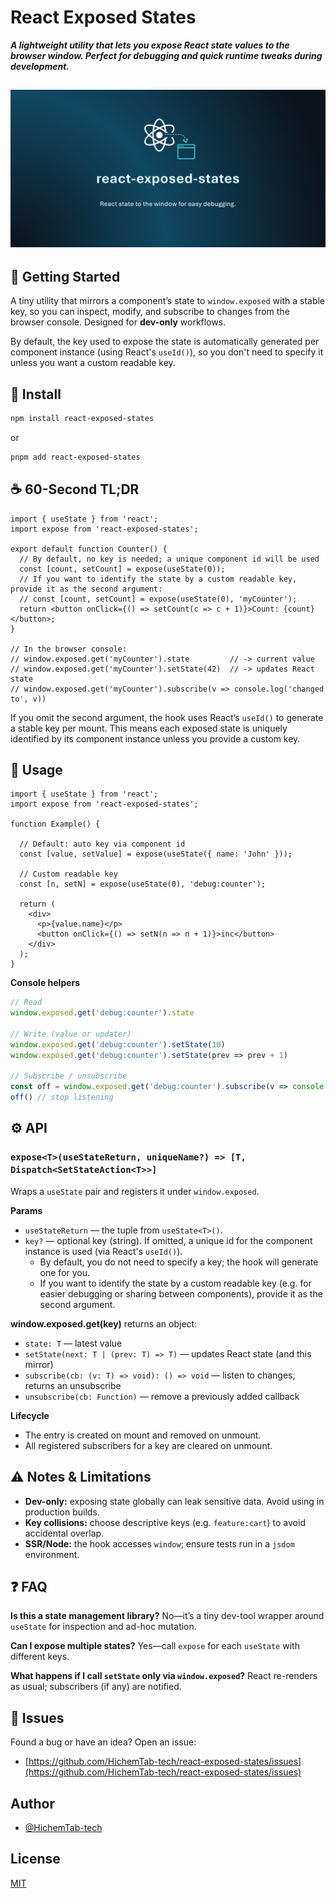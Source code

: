# React Exposed States

**_A lightweight utility that lets you expose React state values to the browser window. Perfect for debugging and quick runtime tweaks during development._**

![react-exposed-states banner](assets/banner.png)
---

## 🚀 Getting Started

A tiny utility that mirrors a component’s state to `window.exposed` with a stable key,
so you can inspect, modify, and subscribe to changes from the browser console.
Designed for **dev-only** workflows.

By default, the key used to expose the state is automatically generated per component instance (using React's `useId()`), so you don't need to specify it unless you want a custom readable key.

## 🚀 Install

```sh
npm install react-exposed-states
```

or

```sh
pnpm add react-exposed-states
```

## ☕ 60-Second TL;DR

```tsx
import { useState } from 'react';
import expose from 'react-exposed-states';

export default function Counter() {
  // By default, no key is needed; a unique component id will be used
  const [count, setCount] = expose(useState(0));
  // If you want to identify the state by a custom readable key, provide it as the second argument:
  // const [count, setCount] = expose(useState(0), 'myCounter');
  return <button onClick={() => setCount(c => c + 1)}>Count: {count}</button>;
}

// In the browser console:
// window.exposed.get('myCounter').state         // -> current value
// window.exposed.get('myCounter').setState(42)  // -> updates React state
// window.exposed.get('myCounter').subscribe(v => console.log('changed to', v))
```

If you omit the second argument, the hook uses React’s `useId()` to generate a stable key per mount.
This means each exposed state is uniquely identified by its component instance unless you provide a custom key.

## 📖 Usage

```tsx
import { useState } from 'react';
import expose from 'react-exposed-states';

function Example() {

  // Default: auto key via component id
  const [value, setValue] = expose(useState({ name: 'John' }));

  // Custom readable key
  const [n, setN] = expose(useState(0), 'debug:counter');

  return (
    <div>
      <p>{value.name}</p>
      <button onClick={() => setN(n => n + 1)}>inc</button>
    </div>
  );
}
```

**Console helpers**

```js
// Read
window.exposed.get('debug:counter').state

// Write (value or updater)
window.exposed.get('debug:counter').setState(10)
window.exposed.get('debug:counter').setState(prev => prev + 1)

// Subscribe / unsubscribe
const off = window.exposed.get('debug:counter').subscribe(v => console.log(v))
off() // stop listening
```

## ⚙️ API

### `expose<T>(useStateReturn, uniqueName?) => [T, Dispatch<SetStateAction<T>>]`

Wraps a `useState` pair and registers it under `window.exposed`.

**Params**

* `useStateReturn` — the tuple from `useState<T>()`.
* `key?` — optional key (string). If omitted, a unique id for the component instance is used (via React's `useId()`).
  - By default, you do not need to specify a key; the hook will generate one for you.
  - If you want to identify the state by a custom readable key (e.g. for easier debugging or sharing between components), provide it as the second argument.

**window\.exposed.get(key)** returns an object:

* `state: T` — latest value
* `setState(next: T | (prev: T) => T)` — updates React state (and this mirror)
* `subscribe(cb: (v: T) => void): () => void` — listen to changes, returns an unsubscribe
* `unsubscribe(cb: Function)` — remove a previously added callback

**Lifecycle**

* The entry is created on mount and removed on unmount.
* All registered subscribers for a key are cleared on unmount.

## ⚠️ Notes & Limitations

* **Dev-only:** exposing state globally can leak sensitive data. Avoid using in production builds.
* **Key collisions:** choose descriptive keys (e.g. `feature:cart`) to avoid accidental overlap.
* **SSR/Node:** the hook accesses `window`; ensure tests run in a `jsdom` environment.

## ❓ FAQ

**Is this a state management library?**
No—it’s a tiny dev-tool wrapper around `useState` for inspection and ad-hoc mutation.

**Can I expose multiple states?**
Yes—call `expose` for each `useState` with different keys.

**What happens if I call `setState` only via `window.exposed`?**
React re-renders as usual; subscribers (if any) are notified.

## 🐞 Issues

Found a bug or have an idea? Open an issue:

* [https://github.com/HichemTab-tech/react-exposed-states/issues](https://github.com/HichemTab-tech/react-exposed-states/issues)

## Author

* [@HichemTab-tech](https://github.com/HichemTab-tech)

## License

[MIT](https://github.com/HichemTab-tech/react-exposed-states/blob/master/LICENSE)